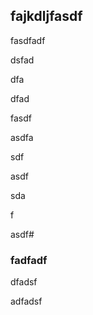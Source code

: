 ## fajkdljfasdf

fasdfadf

dsfad

dfa

dfad

fasdf



asdfa

sdf

asdf

sda

f

asdf#

### fadfadf

dfadsf

adfadsf

